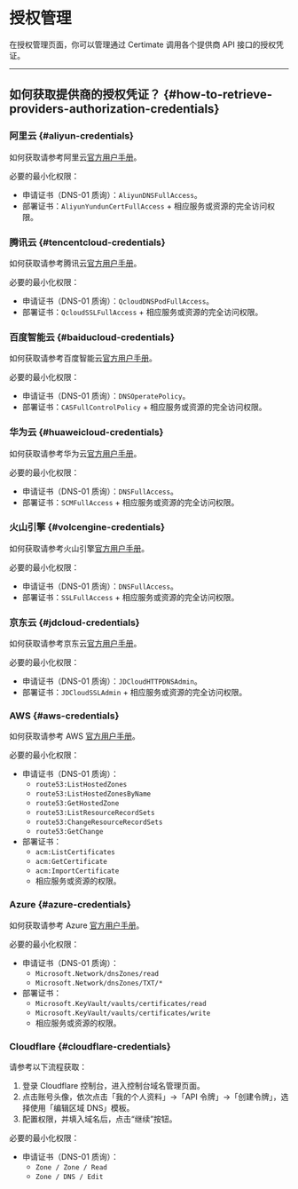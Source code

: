 ﻿# 授权管理

在授权管理页面，你可以管理通过 Certimate 调用各个提供商 API 接口的授权凭证。

---

## 如何获取提供商的授权凭证？ {#how-to-retrieve-providers-authorization-credentials}

### 阿里云 {#aliyun-credentials}

如何获取请参考阿里云[官方用户手册](https://help.aliyun.com/zh/ram/user-guide/create-an-accesskey-pair)。

必要的最小化权限：

- 申请证书（DNS-01 质询）：`AliyunDNSFullAccess`。
- 部署证书：`AliyunYundunCertFullAccess` + 相应服务或资源的完全访问权限。

### 腾讯云 {#tencentcloud-credentials}

如何获取请参考腾讯云[官方用户手册](https://cloud.tencent.com/document/product/598/40488)。

必要的最小化权限：

- 申请证书（DNS-01 质询）：`QcloudDNSPodFullAccess`。
- 部署证书：`QcloudSSLFullAccess` + 相应服务或资源的完全访问权限。

### 百度智能云 {#baiducloud-credentials}

如何获取请参考百度智能云[官方用户手册](https://cloud.baidu.com/doc/Reference/s/9jwvz2egb)。

必要的最小化权限：

- 申请证书（DNS-01 质询）：`DNSOperatePolicy`。
- 部署证书：`CASFullControlPolicy` + 相应服务或资源的完全访问权限。

### 华为云 {#huaweicloud-credentials}

如何获取请参考华为云[官方用户手册](https://support.huaweicloud.com/usermanual-ca/ca_01_0003.html)。

必要的最小化权限：

- 申请证书（DNS-01 质询）：`DNSFullAccess`。
- 部署证书：`SCMFullAccess` + 相应服务或资源的完全访问权限。

### 火山引擎 {#volcengine-credentials}

如何获取请参考火山引擎[官方用户手册](https://www.volcengine.com/docs/6291/65568)。

必要的最小化权限：

- 申请证书（DNS-01 质询）：`DNSFullAccess`。
- 部署证书：`SSLFullAccess` + 相应服务或资源的完全访问权限。

### 京东云 {#jdcloud-credentials}

如何获取请参考京东云[官方用户手册](https://docs.jdcloud.com/cn/account-management/accesskey-management)。

必要的最小化权限：

- 申请证书（DNS-01 质询）：`JDCloudHTTPDNSAdmin`。
- 部署证书：`JDCloudSSLAdmin` + 相应服务或资源的完全访问权限。

### AWS {#aws-credentials}

如何获取请参考 AWS [官方用户手册](https://docs.aws.amazon.com/zh_cn/IAM/latest/UserGuide/id_credentials_access-keys.html)。

必要的最小化权限：

- 申请证书（DNS-01 质询）：
  - `route53:ListHostedZones`
  - `route53:ListHostedZonesByName`
  - `route53:GetHostedZone`
  - `route53:ListResourceRecordSets`
  - `route53:ChangeResourceRecordSets`
  - `route53:GetChange`
- 部署证书：
  - `acm:ListCertificates`
  - `acm:GetCertificate`
  - `acm:ImportCertificate`
  - 相应服务或资源的权限。

### Azure {#azure-credentials}

如何获取请参考 Azure [官方用户手册](https://learn.microsoft.com/zh-cn/azure/azure-monitor/logs/api/register-app-for-token)。

必要的最小化权限：

- 申请证书（DNS-01 质询）：
  - `Microsoft.Network/dnsZones/read`
  - `Microsoft.Network/dnsZones/TXT/*`
- 部署证书：
  - `Microsoft.KeyVault/vaults/certificates/read`
  - `Microsoft.KeyVault/vaults/certificates/write`
  - 相应服务或资源的权限。

### Cloudflare {#cloudflare-credentials}

请参考以下流程获取：

1. 登录 Cloudflare 控制台，进入控制台域名管理页面。
2. 点击账号头像，依次点击「我的个人资料」->「API 令牌」->「创建令牌」，选择使用「编辑区域 DNS」模板。
3. 配置权限，并填入域名后，点击“继续”按钮。

必要的最小化权限：

- 申请证书（DNS-01 质询）：
  - `Zone / Zone / Read`
  - `Zone / DNS / Edit`
